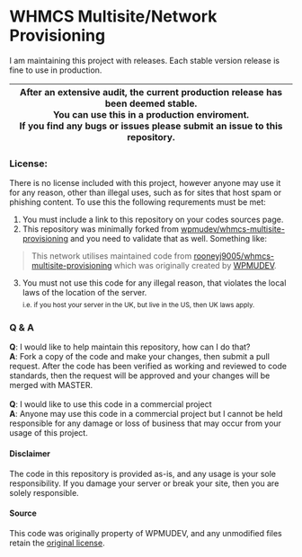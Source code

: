 # WHMCS Multisite/Network Provisioning
I am maintaining this project with releases. Each stable version release is fine to use in production.

| After an extensive audit, the current production release has been deemed stable.<br>You can use this in a production enviroment.<br>If you find any bugs or issues please submit an issue to this repository. |
| --- |

### License:
There is no license included with this project, however anyone may use it for any reason, other than illegal uses, such as for sites that host spam or phishing content. To use this the following requrements must be met:
 1. You must include a link to this repository on your codes sources page.
 2. This repository was minimally forked from [wpmudev/whmcs-multisite-provisioning](https://github.com/wpmudev/whmcs-multisite-provisioning) and you need to validate that as well. Something like:
> This network utilises maintained code from [rooneyj9005/whmcs-multisite-provisioning](https://github.com/rooneyj9005/whmcs-multisite-provisioning) which was originally created by [WPMUDEV](https://github.com/wpmudev/whmcs-multisite-provisioning).
 3. You must not use this code for any illegal reason, that violates the local laws of the location of the server.<br><sub>i.e. if you host your server in the UK, but live in the US, then UK laws apply.</sub>
 
 ### Q & A
  **Q**: I would like to help maintain this repository, how can I do that?<br>
  **A**: Fork a copy of the code and make your changes, then submit a pull request. After the code has been verified as working and reviewed to code standards, then the request will be approved and your changes will be merged with MASTER.
  <br><br>
  **Q**: I would like to use this code in a commercial project<br>
  **A**: Anyone may use this code in a commercial project but I cannot be held responsible for any damage or loss of business that may occur from your usage of this project.
  
#### Disclaimer
The code in this repository is provided as-is, and any usage is your sole responsibility. If you damage your server or break your site, then you are solely responsible.

#### Source
This code was originally property of WPMUDEV, and any unmodified files retain the [original license](https://choosealicense.com/licenses/gpl-2.0/).
